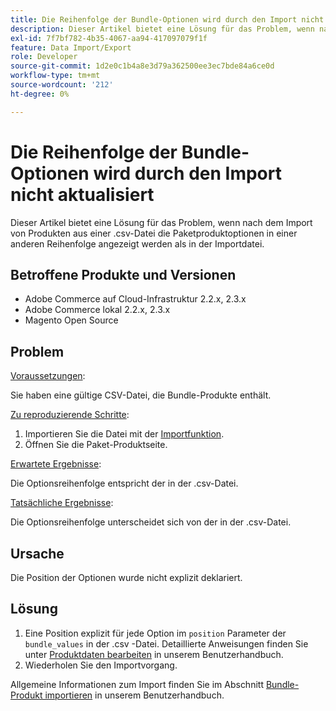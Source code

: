 ```yaml
---
title: Die Reihenfolge der Bundle-Optionen wird durch den Import nicht aktualisiert
description: Dieser Artikel bietet eine Lösung für das Problem, wenn nach dem Import von Produkten aus einer .csv-Datei die Paketproduktoptionen in einer anderen Reihenfolge angezeigt werden als in der Importdatei.
exl-id: 7f7bf782-4b35-4067-aa94-417097079f1f
feature: Data Import/Export
role: Developer
source-git-commit: 1d2e0c1b4a8e3d79a362500ee3ec7bde84a6ce0d
workflow-type: tm+mt
source-wordcount: '212'
ht-degree: 0%

---
```


# Die Reihenfolge der Bundle-Optionen wird durch den Import nicht aktualisiert

Dieser Artikel bietet eine Lösung für das Problem, wenn nach dem Import von Produkten aus einer .csv-Datei die Paketproduktoptionen in einer anderen Reihenfolge angezeigt werden als in der Importdatei.

## Betroffene Produkte und Versionen

* Adobe Commerce auf Cloud-Infrastruktur 2.2.x, 2.3.x
* Adobe Commerce lokal 2.2.x, 2.3.x
* Magento Open Source

## Problem

<u>Voraussetzungen</u>:

Sie haben eine gültige CSV-Datei, die Bundle-Produkte enthält.

<u>Zu reproduzierende Schritte</u>:

1. Importieren Sie die Datei mit der [Importfunktion](https://docs.magento.com/m2/ee/user_guide/system/data-import.html).
1. Öffnen Sie die Paket-Produktseite.

<u>Erwartete Ergebnisse</u>:

Die Optionsreihenfolge entspricht der in der .csv-Datei.

<u>Tatsächliche Ergebnisse</u>:

Die Optionsreihenfolge unterscheidet sich von der in der .csv-Datei.

## Ursache

Die Position der Optionen wurde nicht explizit deklariert.

## Lösung

1. Eine Position explizit für jede Option im `position` Parameter der `bundle_values` in der .csv -Datei. Detaillierte Anweisungen finden Sie unter [Produktdaten bearbeiten](https://docs.magento.com/m2/ee/user_guide/system/data-transfer-bundle-products.html#method-2-edit-the-product-data) in unserem Benutzerhandbuch.
1. Wiederholen Sie den Importvorgang.

Allgemeine Informationen zum Import finden Sie im Abschnitt [Bundle-Produkt importieren](https://docs.magento.com/m2/ee/user_guide/system/data-transfer-bundle-products.html) in unserem Benutzerhandbuch.

